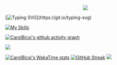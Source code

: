 <p align="center">
<img src="https://capsule-render.vercel.app/api?type=waving&height=300&color=gradient&text=Hi%20There&desc=I%20am%20CarolBicsi&textBg=false&descAlign=50&fontAlign=50&reversal=true&fontAlignY=39" />
</p>

[![Typing SVG](https://readme-typing-svg.demolab.com?font=Fira+Code&pause=1000&color=2A88F7&center=%E7%9C%9F&vCenter=%E7%9C%9F&repeat=%E7%9C%9F&random=%E7%9C%9F&width=435&lines=Welcome+to+my+GitHub+ProFile++page!)](https://git.io/typing-svg)
<p align="center">


[![My Skills](https://skillicons.dev/icons?i=aws,gcp,azure,react,vue,flutter,js,ts,nodejs,python,java,c,cpp,docker,kubernetes,mongodb,mysql,postgres,redis,html,css,sass,bootstrap,git,github,linux,vim,figma,ai,ps)](https://skillicons.dev)


[![CarolBicsi's github activity graph](https://github-readme-activity-graph.vercel.app/graph?username=carolbicsi&theme=tokyo-night)](https://github.com/ashutosh00710/github-readme-activity-graph)


<img align="center" src="https://github-readme-stats.vercel.app/api/top-langs/?username=carolbicsi&theme=transparent&hide_border=true&layout=donut-vertical&langs_count=6" />

[![CarolBicsi's WakaTime stats](https://github-readme-stats.vercel.app/api/wakatime?username=CarolBicsi)](https://github.com/anuraghazra/github-readme-stats)
  [![GitHub Streak](https://streak-stats.demolab.com?user=CarolBicsi&theme=tokyonight&hide_border=%E7%9C%9F&date_format=M%20j%5B%2C%20Y%5D&mode=weekly)](https://git.io/streak-stats)
<img src="https://capsule-render.vercel.app/api?type=waving&color=timeGradient&height=300&&section=footer&text=さようなら&fontSize=90&fontAlign=50&fontAlignY=70&desc=ガーナ&descAlign=50&descSize=30&descAlignY=40&animation=twinkling" />
</p>
